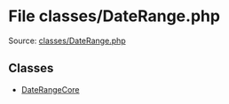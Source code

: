 File classes/DateRange.php
=========

Source: [classes/DateRange.php](https://github.com/PrestaShop/PrestaShop/blob/1.6.0.4/classes/DateRange.php)


Classes
-------

* [DateRangeCore](class.DateRangeCore.md)

